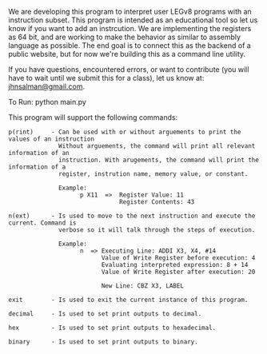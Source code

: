 We are developing this program to interpret user LEGv8 programs with an instruction subset. This program is intended 
as an educational tool so let us know if you want to add an instrcution. We are implementing the registers as 64 bit,
and are working to make the behavior as similar to assembly language as possible. The end goal is to connect this as
the backend of a public website, but for now we're building this as a command line utility.

If you have questions, encountered errors, or want to contribute (you will have to wait until we submit this for a class),
let us know at: jhnsalman@gmail.com. 

To Run: python main.py

This program will support the following commands:                                               
                                                                                              
    p(rint)     - Can be used with or without arguements to print the values of an instruction
                  Without arguements, the command will print all relevant information of an   
                  instruction. With arugements, the command will print the information of a   
                  register, instrution name, memory value, or constant.                       
                                                                                              
                  Example:                                                                    
                        p X11  =>  Register Value: 11                                         
                                   Register Contents: 43                                      
                                                                                              
    n(ext)      - Is used to move to the next instruction and execute the current. Command is 
                  verbose so it will talk through the steps of execution.                     
                                                                                              
                  Example:                                                                    
                        n  => Executing Line: ADDI X3, X4, #14                                
                              Value of Write Register before execution: 4                     
                              Evaluating interpreted expression: 8 + 14                       
                              Value of Write Register after execution: 20                     
                                                                                              
                              New Line: CBZ X3, LABEL                                         
                                                                                              
    exit        - Is used to exit the current instance of this program.                       
                                                                                              
    decimal     - Is used to set print outputs to decimal.                                    
                                                                                              
    hex         - Is used to set print outputs to hexadecimal.                                
                                                                                              
    binary      - Is used to set print outputs to binary.           
